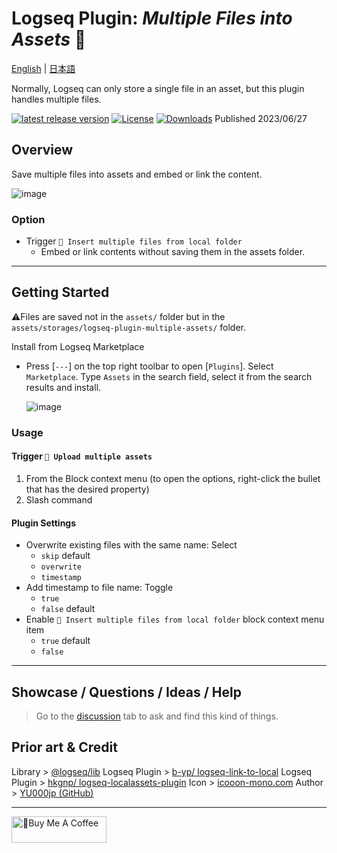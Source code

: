 # Logseq Plugin: *Multiple Files into Assets* 📂

[English](https://github.com/YU000jp/logseq-plugin-multiple-assets) | [日本語](https://github.com/YU000jp/logseq-plugin-multiple-assets/blob/main/readme.ja.md)

Normally, Logseq can only store a single file in an asset, but this plugin handles multiple files.

[![latest release version](https://img.shields.io/github/v/release/YU000jp/logseq-plugin-multiple-assets)](https://github.com/YU000jp/logseq-plugin-multiple-assets/releases)
[![License](https://img.shields.io/github/license/YU000jp/logseq-plugin-multiple-assets?color=blue)](https://github.com/YU000jp/logseq-plugin-multiple-assets/LICENSE)
[![Downloads](https://img.shields.io/github/downloads/YU000jp/logseq-plugin-multiple-assets/total.svg)](https://github.com/YU000jp/logseq-plugin-multiple-assets/releases)
 Published 2023/06/27

## Overview

Save multiple files into assets and embed or link the content.

   ![image](https://github.com/YU000jp/logseq-plugin-multiple-assets/assets/111847207/789a232e-7e37-4033-8048-6d33364eb70d)

### Option

  - Trigger `📂 Insert multiple files from local folder`
    - Embed or link contents without saving them in the assets folder.

---

## Getting Started

⚠️Files are saved not in the `assets/` folder but in the `assets/storages/logseq-plugin-multiple-assets/` folder.

Install from Logseq Marketplace
  - Press [`---`] on the top right toolbar to open [`Plugins`]. Select `Marketplace`. Type `Assets` in the search field, select it from the search results and install.

    ![image](https://github.com/YU000jp/logseq-plugin-multiple-assets/assets/111847207/5a3933c0-13f5-4c21-8fc8-c70429d7ad29)

### Usage

#### Trigger `💾 Upload multiple assets`

1. From the Block context menu (to open the options, right-click the bullet that has the desired property)
1. Slash command

#### Plugin Settings

- Overwrite existing files with the same name: Select
  - `skip` default
  - `overwrite`
  - `timestamp`
- Add timestamp to file name: Toggle
  - `true`
  - `false` default
- Enable `📂 Insert multiple files from local folder` block context menu item
  - `true` default
  - `false`

---

## Showcase / Questions / Ideas / Help

> Go to the [discussion](https://github.com/YU000jp/logseq-plugin-multiple-assets/discussions) tab to ask and find this kind of things.

## Prior art & Credit

Library >  [@logseq/lib](https://github.com/logseq/logseq/pull/6488)
Logseq Plugin > [b-yp/ logseq-link-to-local](https://github.com/b-yp/logseq-link-to-local/tree/dev)
Logseq Plugin > [hkgnp/ logseq-localassets-plugin](https://github.com/hkgnp/logseq-localassets-plugin)
Icon > [icooon-mono.com](https://icooon-mono.com/15427-%e3%83%95%e3%82%a9%e3%83%ab%e3%83%80%e3%82%a2%e3%82%a4%e3%82%b3%e3%83%b312/)
Author > [YU000jp (GitHub)](https://github.com/YU000jp)

---

<a href="https://www.buymeacoffee.com/yu000japan" target="_blank"><img src="https://cdn.buymeacoffee.com/buttons/v2/default-violet.png" alt="🍌Buy Me A Coffee" style="height: 42px;width: 152px" ></a>
